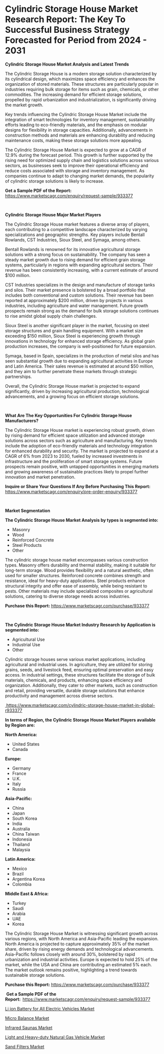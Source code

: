 <p><h1>Cylindric Storage House Market Research Report: The Key To Successful Business Strategy Forecasted for Period from 2024 - 2031</h1></p><p><strong>Cylindric Storage House Market Analysis and Latest Trends</strong></p>
<p><p>The Cylindric Storage House is a modern storage solution characterized by its cylindrical design, which maximizes space efficiency and enhances the organization of stored materials. These structures are particularly popular in industries requiring bulk storage for items such as grain, chemicals, or other commodities. The increasing demand for efficient storage solutions, propelled by rapid urbanization and industrialization, is significantly driving the market growth.</p><p>Key trends influencing the Cylindric Storage House Market include the integration of smart technologies for inventory management, sustainability efforts leading to eco-friendly materials, and the emphasis on modular designs for flexibility in storage capacities. Additionally, advancements in construction methods and materials are enhancing durability and reducing maintenance costs, making these storage solutions more appealing.</p><p>The Cylindric Storage House Market is expected to grow at a CAGR of 12.9% during the forecast period. This growth is further supported by the rising need for optimized supply chain and logistics solutions across various sectors, as businesses seek to improve their operational efficiency and reduce costs associated with storage and inventory management. As companies continue to adapt to changing market demands, the popularity of cylindric storage solutions is likely to increase.</p></p>
<p><strong>Get a Sample PDF of the Report:&nbsp;</strong> <a href="https://www.marketscagr.com/enquiry/request-sample/933377">https://www.marketscagr.com/enquiry/request-sample/933377</a></p>
<p>&nbsp;</p>
<p><strong>Cylindric Storage House Major Market Players</strong></p>
<p><p>The Cylindric Storage House market features a diverse array of players, each contributing to a competitive landscape characterized by varying specializations and geographic strengths. Key players include Bentall Rowlands, CST Industries, Sioux Steel, and Symaga, among others. </p><p>Bentall Rowlands is renowned for its innovative agricultural storage solutions with a strong focus on sustainability. The company has seen a steady market growth due to rising demand for efficient grain storage systems, particularly in regions with expanding agricultural sectors. Their revenue has been consistently increasing, with a current estimate of around $100 million.</p><p>CST Industries specializes in the design and manufacture of storage tanks and silos. Their market presence is bolstered by a broad portfolio that includes both conventional and custom solutions. Their revenue has been reported at approximately $200 million, driven by projects in various industries, including agriculture and water management. Future growth prospects remain strong as the demand for bulk storage solutions continues to rise amidst global supply chain challenges.</p><p>Sioux Steel is another significant player in the market, focusing on steel storage structures and grain handling equipment. With a market size exceeding $150 million, Sioux Steel is experiencing growth through innovations in technology for enhanced storage efficiency. As global grain production increases, the company is well-positioned for future expansion.</p><p>Symaga, based in Spain, specializes in the production of metal silos and has seen substantial growth due to expanding agricultural activities in Europe and Latin America. Their sales revenue is estimated at around $50 million, and they aim to further penetrate these markets through strategic partnerships.</p><p>Overall, the Cylindric Storage House market is projected to expand significantly, driven by increasing agricultural production, technological advancements, and a growing focus on efficient storage solutions.</p></p>
<p>&nbsp;</p>
<p><strong>What Are The Key Opportunities For Cylindric Storage House Manufacturers?</strong></p>
<p><p>The Cylindric Storage House market is experiencing robust growth, driven by rising demand for efficient space utilization and advanced storage solutions across sectors such as agriculture and manufacturing. Key trends include the adoption of eco-friendly materials and technology integration for enhanced durability and security. The market is projected to expand at a CAGR of 6% from 2023 to 2030, fueled by increased investments in infrastructure and the proliferation of smart storage systems. Future prospects remain positive, with untapped opportunities in emerging markets and growing awareness of sustainable practices likely to propel further innovation and market penetration.</p></p>
<p><strong>Inquire or Share Your Questions If Any Before Purchasing This Report:</strong> <a href="https://www.marketscagr.com/enquiry/pre-order-enquiry/933377">https://www.marketscagr.com/enquiry/pre-order-enquiry/933377</a></p>
<p>&nbsp;</p>
<p><strong>Market Segmentation</strong></p>
<p><strong>The Cylindric Storage House Market Analysis by types is segmented into:</strong></p>
<p><ul><li>Masonry</li><li>Wood</li><li>Reinforced Concrete</li><li>Steel Products</li><li>Other</li></ul></p>
<p><p>The cylindric storage house market encompasses various construction types. Masonry offers durability and thermal stability, making it suitable for long-term storage. Wood provides flexibility and a natural aesthetic, often used for smaller structures. Reinforced concrete combines strength and resistance, ideal for heavy-duty applications. Steel products enhance structural integrity and offer ease of assembly, while being resistant to pests. Other materials may include specialized composites or agricultural solutions, catering to diverse storage needs across industries.</p></p>
<p><strong>Purchase this Report:&nbsp;</strong><a href="https://www.marketscagr.com/purchase/933377">https://www.marketscagr.com/purchase/933377</a></p>
<p>&nbsp;</p>
<p><strong>The Cylindric Storage House Market Industry Research by Application is segmented into:</strong></p>
<p><ul><li>Agricultural Use</li><li>Industrial Use</li><li>Other</li></ul></p>
<p><p>Cylindric storage houses serve various market applications, including agricultural and industrial uses. In agriculture, they are utilized for storing grains, seeds, and livestock feed, ensuring optimal preservation and easy access. In industrial settings, these structures facilitate the storage of bulk materials, chemicals, and products, enhancing space efficiency and organization. Additionally, they cater to other markets, such as construction and retail, providing versatile, durable storage solutions that enhance productivity and management across diverse sectors.</p></p>
<p><a href="https://www.marketscagr.com/cylindric-storage-house-market-in-global-r933377">&nbsp;https://www.marketscagr.com/cylindric-storage-house-market-in-global-r933377</a></p>
<p><strong>In terms of Region, the Cylindric Storage House Market Players available by Region are:</strong></p>
<p>
    <p> <strong> North America: </strong>
        <ul>
            <li>United States</li>
            <li>Canada</li>
        </ul>
        </p> 
    <p> <strong> Europe: </strong>
        <ul>
            <li>Germany</li>
            <li>France</li>
            <li>U.K.</li>
            <li>Italy</li>
            <li>Russia</li>
        </ul>
        </p> 
    <p> <strong> Asia-Pacific: </strong>
        <ul>
            <li>China</li>
            <li>Japan</li>
            <li>South Korea</li>
            <li>India</li>
            <li>Australia</li>
            <li>China Taiwan</li>
            <li>Indonesia</li>
            <li>Thailand</li>
            <li>Malaysia</li>
        </ul>
        </p> 
    <p> <strong> Latin America: </strong>
        <ul>
            <li>Mexico</li>
            <li>Brazil</li>
            <li>Argentina Korea</li>
            <li>Colombia</li>
        </ul>
        </p> 
    <p> <strong> Middle East & Africa: </strong>
        <ul>
            <li>Turkey</li>
            <li>Saudi</li>
            <li>Arabia</li>
            <li>UAE</li>
            <li>Korea</li>
        </ul>
    </p>
    </p>
<p><p>The Cylindric Storage House Market is witnessing significant growth across various regions, with North America and Asia-Pacific leading the expansion. North America is projected to capture approximately 35% of the market share, driven by rising energy demands and technological advancements. Asia-Pacific follows closely with around 30%, bolstered by rapid urbanization and industrial activities. Europe is expected to hold 25% of the market, while the USA and China are contributing an estimated 5% each. The market outlook remains positive, highlighting a trend towards sustainable storage solutions.</p></p>
<p><strong>Purchase this Report: </strong><a href="https://www.marketscagr.com/purchase/933377">https://www.marketscagr.com/purchase/933377</a></p>
<p>&nbsp;<strong>Get a Sample PDF of the Report:&nbsp;&nbsp;</strong><a href="https://www.marketscagr.com/enquiry/request-sample/933377">https://www.marketscagr.com/enquiry/request-sample/933377</a></p>
<p><strong></strong></p>
<p><p><a href="https://issuu.com/reportprime-2/docs/li-ion-battery-for-all-electric-veh_b02af111bfae58">Li ion Battery for All Electric Vehicles Market</a></p><p><a href="https://medium.com/@tankuser238_5568/the-global-market-overview-of-the-micro-balance-market-provides-a-unique-perspective-on-the-key-52b05a359af3">Micro Balance Market</a></p><p><a href="https://www.linkedin.com/pulse/infrared-saunas-market-evolution-global-trends-regional-ioy4c?trackingId=M3DBKkCxTV6jZdciKzrifw%3D%3D">Infrared Saunas Market</a></p><p><a href="https://issuu.com/reportprime-2/docs/light-and-heavy-duty-natural-gas-ve_e08cee56eff1d7">Light and Heavy-duty Natural Gas Vehicle Market</a></p><p><a href="https://www.linkedin.com/pulse/strategic-market-insights-navigating-global-sand-filters-wdagc?trackingId=bbacy%2F97SmiAHcPvm%2BvY5Q%3D%3D">Sand Filters Market</a></p></p>